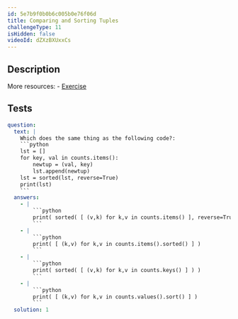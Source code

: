 ```yaml
---
id: 5e7b9f0b0b6c005b0e76f06d
title: Comparing and Sorting Tuples
challengeType: 11
isHidden: false
videoId: dZXzBXUxxCs
---
```


## Description
<section id='description'>
More resources:
- <a href="https://www.youtube.com/watch?v=EhQxwzyT16E" target='_blank'>Exercise</a>
</section>

## Tests
<section id='tests'>

```yml
question:
  text: |
    Which does the same thing as the following code?:
    ```python
    lst = []
    for key, val in counts.items():
        newtup = (val, key)
        lst.append(newtup)
    lst = sorted(lst, reverse=True)
    print(lst)
    ```
  answers:
    - |
        ```python
        print( sorted( [ (v,k) for k,v in counts.items() ], reverse=True ) )
        ```
    - |
        ```python
        print( [ (k,v) for k,v in counts.items().sorted() ] )
        ```
    - |
        ```python
        print( sorted( [ (v,k) for k,v in counts.keys() ] ) )
        ```
    - |
        ```python
        print( [ (k,v) for k,v in counts.values().sort() ] )
        ```
  solution: 1
```

</section>
